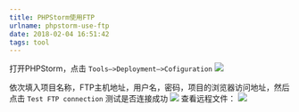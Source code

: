 ```yaml
---
title: PHPStorm使用FTP
urlname: phpstorm-use-ftp
date: 2018-02-04 16:51:42
tags: tool
---
```

打开PHPStorm，点击 `Tools—>Deployment—>Cofiguration`
![](/images/phpstorm-ftp.png)
<!-- more -->
依次填入项目名称，FTP主机地址，用户名，密码，项目的浏览器访问地址，然后点击 `Test FTP connection` 测试是否连接成功
![](/images/ftp-config.png)
查看远程文件：
![](/images/remote-host.png)